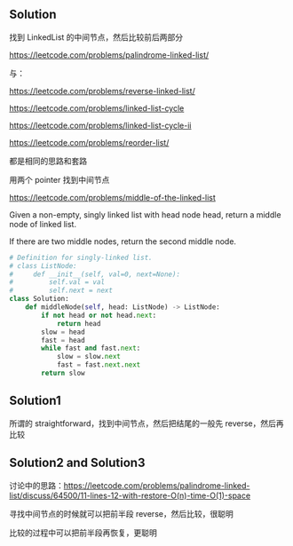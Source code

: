 ## Solution

找到 LinkedList 的中间节点，然后比较前后两部分

https://leetcode.com/problems/palindrome-linked-list/

与：

https://leetcode.com/problems/reverse-linked-list/

https://leetcode.com/problems/linked-list-cycle

https://leetcode.com/problems/linked-list-cycle-ii

https://leetcode.com/problems/reorder-list/

都是相同的思路和套路

用两个 pointer 找到中间节点

https://leetcode.com/problems/middle-of-the-linked-list

Given a non-empty, singly linked list with head node head, return a middle node of linked list.

If there are two middle nodes, return the second middle node.

```python
# Definition for singly-linked list.
# class ListNode:
#     def __init__(self, val=0, next=None):
#         self.val = val
#         self.next = next
class Solution:
    def middleNode(self, head: ListNode) -> ListNode:
        if not head or not head.next:
            return head
        slow = head
        fast = head
        while fast and fast.next:
            slow = slow.next
            fast = fast.next.next
        return slow
```

## Solution1
所谓的 straightforward，找到中间节点，然后把结尾的一般先 reverse，然后再比较

## Solution2 and Solution3

讨论中的思路：https://leetcode.com/problems/palindrome-linked-list/discuss/64500/11-lines-12-with-restore-O(n)-time-O(1)-space

寻找中间节点的时候就可以把前半段 reverse，然后比较，很聪明

比较的过程中可以把前半段再恢复，更聪明
